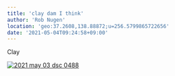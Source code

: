 ```yaml
---
title: 'clay dam I think'
author: 'Rob Nugen'
location: 'geo:37.2608,138.88872;u=256.5799865722656'
date: '2021-05-04T09:24:58+09:00'
---
```


Clay

[![2021 may 03 dsc 0488](//b.robnugen.com/quests/walk-to-niigata/2021/en_route/day-19/thumbs/2021_may_03_dsc_0488.jpeg)](//b.robnugen.com/quests/walk-to-niigata/2021/en_route/day-19/2021_may_03_dsc_0488.jpeg)          
